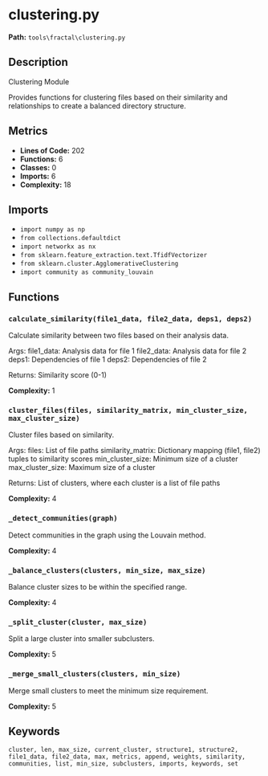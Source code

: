 # clustering.py

**Path:** `tools\fractal\clustering.py`

## Description

Clustering Module

Provides functions for clustering files based on their similarity
and relationships to create a balanced directory structure.

## Metrics

- **Lines of Code:** 202
- **Functions:** 6
- **Classes:** 0
- **Imports:** 6
- **Complexity:** 18

## Imports

- `import numpy as np`
- `from collections.defaultdict`
- `import networkx as nx`
- `from sklearn.feature_extraction.text.TfidfVectorizer`
- `from sklearn.cluster.AgglomerativeClustering`
- `import community as community_louvain`

## Functions

### `calculate_similarity(file1_data, file2_data, deps1, deps2)`

Calculate similarity between two files based on their analysis data.

Args:
    file1_data: Analysis data for file 1
    file2_data: Analysis data for file 2
    deps1: Dependencies of file 1
    deps2: Dependencies of file 2
    
Returns:
    Similarity score (0-1)

**Complexity:** 1

### `cluster_files(files, similarity_matrix, min_cluster_size, max_cluster_size)`

Cluster files based on similarity.

Args:
    files: List of file paths
    similarity_matrix: Dictionary mapping (file1, file2) tuples to similarity scores
    min_cluster_size: Minimum size of a cluster
    max_cluster_size: Maximum size of a cluster
    
Returns:
    List of clusters, where each cluster is a list of file paths

**Complexity:** 4

### `_detect_communities(graph)`

Detect communities in the graph using the Louvain method.

**Complexity:** 4

### `_balance_clusters(clusters, min_size, max_size)`

Balance cluster sizes to be within the specified range.

**Complexity:** 4

### `_split_cluster(cluster, max_size)`

Split a large cluster into smaller subclusters.

**Complexity:** 5

### `_merge_small_clusters(clusters, min_size)`

Merge small clusters to meet the minimum size requirement.

**Complexity:** 5

## Keywords

`cluster, len, max_size, current_cluster, structure1, structure2, file1_data, file2_data, max, metrics, append, weights, similarity, communities, list, min_size, subclusters, imports, keywords, set`

